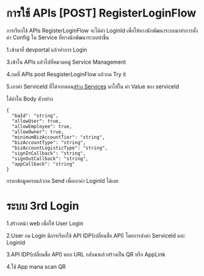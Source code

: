 # การใช้ APIs [POST] RegisterLoginFlow

การเรียกใช้ APIs RegisterLoginFlow จะได้ค่า LoginId  เพื่อให้ทางนักพัฒนาระบบมาทำการตั้งค่า Config ใน Service ที่ทางนักพัฒนาระบบทำขึ้น   


1.เข้ามาที่ devportal แล้วทำการ Login

3.เข้าใน APIs แล้วไปที่หมวดหมู่ Service Management

4.กดที่ APIs post ResgisterLoginFlow แล้วกด Try it 

5.เอาค่า ServiceId ที่ได้จากตอน[สร้าง Services]()  มาใส่ใน ค่า Value ของ serviceId 

ใส่ค่าใน Body ตัวอย่าง
```
{
  "baId": "string",
  "allowUser": true,
  "allowEmployee": true,
  "allowOwner": true,
  "minimumBizAccountTier": "string",
  "bizAccountType": "string",
  "bizAccountLogisticType": "string",
  "signInCallback": "string",
  "signOutCallback": "string",
  "appCallback": "string"
}
```
กรอกข้อมูลครบแล้วกด Send เพื่อเอาค่า LoginId ได้เลย


# ระบบ 3rd Login 

1.สร้างหน้า web เพื่อให้ User Login

2.User กด Login มีการเรียกใช้ API IDP(เปลี่ยนชื่อ API) โดยการส่งค่า ServiceId และ LoginId

3.API IDP(เปลี่ยนชื่อ API) ตอบ URL กลับมาแล้วสร้างเป็น QR หรือ AppLink

4.ใช้ App mana scan QR





